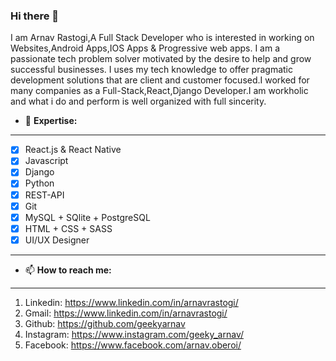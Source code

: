 ### Hi there 👋

I am Arnav Rastogi,A Full Stack Developer who is interested in working on Websites,Android Apps,IOS Apps & Progressive web apps.
I am a passionate tech problem solver motivated by the desire to help and grow successful businesses. I uses my tech knowledge to offer pragmatic development solutions that are client and customer focused.I worked for many companies as a Full-Stack,React,Django Developer.I am workholic and what i do and perform is well organized with full sincerity. 


- 🔭 **Expertise:**
-------------------------------------
- [x] React.js & React Native
- [x] Javascript
- [x] Django
- [x] Python
- [x] REST-API
- [x] Git
- [x] MySQL + SQlite + PostgreSQL
- [x] HTML + CSS + SASS 
- [x] UI/UX Designer

---------------------------------------

- 📫 **How to reach me:**
---------------------------------------
1. Linkedin: https://www.linkedin.com/in/arnavrastogi/ 
2. Gmail: https://www.linkedin.com/in/arnavrastogi/
3. Github: https://github.com/geekyarnav
4. Instagram: https://www.instagram.com/geeky_arnav/
5. Facebook: https://www.facebook.com/arnav.oberoi/

